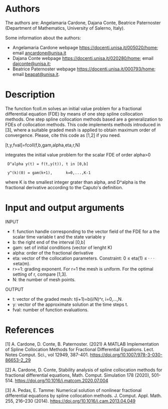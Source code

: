 # Authors

The authors are: Angelamaria Cardone, Dajana Conte, Beatrice Paternoster (Department of Mathematics, University of Salerno, Italy).

Some information about the authors:

* Angelamaria Cardone webpage https://docenti.unisa.it/005020/home; email ancardone@unisa.it
* Dajana Conte webpage https://docenti.unisa.it/020280/home; email dajconte@unisa.it;
* Beatrice Paternoster webpage https://docenti.unisa.it/000793/home; email beapat@unisa.it.

# Description

The function fcoll.m solves an initial value problem for a fractional differential equation (FDE) by means of one step spline collocation methods.
One step spline collocation methods based are a generalization to FDEs of collocation methods. This code implements methods introduced in [3], where a suitable graded mesh is applied to obtain maximum order of convergence. Please, cite this code as [1,2] if you need.

[t,y,fval]=fcoll(f,b,gam,alpha,eta,r,N)

integrates the initial value problem for the scalar FDE of order alpha>0

     D^alpha y(t) = f(t,y(t)), t in [0,b]
     
     y^(k)(0) = gam(k+1),      k=0,...,K-1
     
where K is the smallest integer grater than alpha, and D^alpha is the fractional derivative according to the Caputo's definition. 

# Input and output arguments

INPUT
* f: function handle corresponding to the vector field of the FDE for a the scalar time variable t and the state variable y
* b: the right end of the interval [0,b]
* gam: set of initial conditions (vector of lenght K)
* alpha: order of the fractional derivative
* eta: vector of the collocation parameters. Constraint: 0 ≤ eta(1) ≤ · · · ≤eta(m).
* r>=1: grading exponent. For r=1 the mesh is uniform. For the optimal setting of r, compare [1,3].
* N: the number of mesh points.

OUTPUT
* t: vector of the graded mesh: t(i+1)=b(i/N)^r, i=0,...,N.
* y: vector of the approximate solution at the time steps t.
* fval: number of function evaluations. 

# References

[1] A. Cardone, D. Conte, B. Paternoster. (2021) A MATLAB Implementation of Spline Collocation Methods for Fractional Differential Equations. Lect. Notes Comput. Sci., vol 12949, 387-401. https://doi.org/10.1007/978-3-030-86653-2_29

[2] A. Cardone, D. Conte, Stability analysis of spline collocation methods for fractional differential equations, Math. Comput. Simulation 178 (2020), 501-514. https://doi.org/10.1016/j.matcom.2020.07.004

[3] A. Pedas, E. Tamme: Numerical solution of nonlinear fractional differential equations by spline collocation methods. J. Comput. Appl. Math. 255, 216–230 (2014). https://doi.org/10.1016/j.cam.2013.04.049

